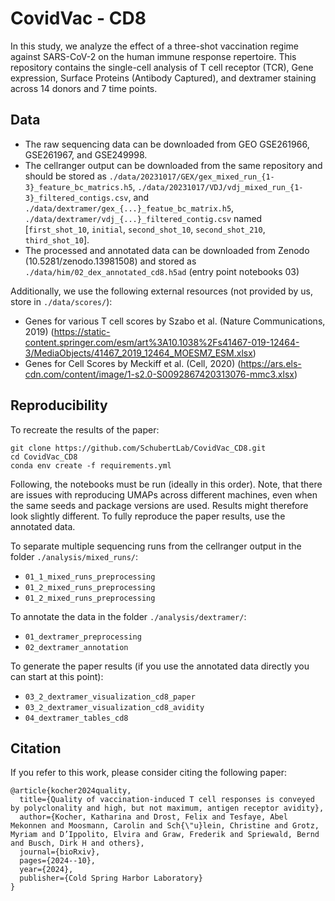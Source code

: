 # CovidVac - CD8
In this study, we analyze the effect of a three-shot vaccination regime against SARS-CoV-2 on the human immune response repertoire. This repository contains the single-cell analysis of T cell receptor (TCR), Gene expression, Surface Proteins (Antibody Captured), and dextramer staining across 14 donors and 7 time points.

## Data
- The raw sequencing data can be downloaded from GEO GSE261966, GSE261967, and GSE249998.
- The cellranger output can be downloaded from the same repository and should be stored as `./data/20231017/GEX/gex_mixed_run_{1-3}_feature_bc_matrics.h5`, `./data/20231017/VDJ/vdj_mixed_run_{1-3}_filtered_contigs.csv`, and  `./data/dextramer/gex_{...}_featue_bc_matrix.h5`, `./data/dextramer/vdj_{...}_filtered_contig.csv` named [`first_shot_10`, `initial`, `second_shot_10`, `second_shot_210`, `third_shot_10`].
- The processed and annotated data can be downloaded from Zenodo (10.5281/zenodo.13981508) and stored as `./data/him/02_dex_annotated_cd8.h5ad` (entry point notebooks 03)

Additionally, we use the following external resources (not provided by us, store in `./data/scores/`):
- Genes for various T cell scores by Szabo et al. (Nature Communications, 2019) (https://static-content.springer.com/esm/art%3A10.1038%2Fs41467-019-12464-3/MediaObjects/41467_2019_12464_MOESM7_ESM.xlsx)
- Genes for Cell Scores by Meckiff et al. (Cell, 2020) (https://ars.els-cdn.com/content/image/1-s2.0-S0092867420313076-mmc3.xlsx)

## Reproducibility
To recreate the results of the paper:
```
git clone https://github.com/SchubertLab/CovidVac_CD8.git
cd CovidVac_CD8
conda env create -f requirements.yml
```
Following, the notebooks must be run (ideally in this order). Note, that there are issues with reproducing UMAPs across different machines, even when the same seeds and package versions are used. Results might therefore look slightly different. To fully reproduce the paper results, use the annotated data.

To separate multiple sequencing runs from the cellranger output in the folder `./analysis/mixed_runs/`:
- `01_1_mixed_runs_preprocessing`
- `01_2_mixed_runs_preprocessing`
- `01_2_mixed_runs_preprocessing`

To annotate the data in the folder `./analysis/dextramer/`:
- `01_dextramer_preprocessing`
- `02_dextramer_annotation`

To generate the paper results (if you use the annotated data directly you can start at this point):
- `03_2_dextramer_visualization_cd8_paper`
- `03_2_dextramer_visualization_cd8_avidity`
- `04_dextramer_tables_cd8`

## Citation
If you refer to this work, please consider citing the following paper:

```
@article{kocher2024quality,
  title={Quality of vaccination-induced T cell responses is conveyed by polyclonality and high, but not maximum, antigen receptor avidity},
  author={Kocher, Katharina and Drost, Felix and Tesfaye, Abel Mekonnen and Moosmann, Carolin and Sch{\"u}lein, Christine and Grotz, Myriam and D’Ippolito, Elvira and Graw, Frederik and Spriewald, Bernd and Busch, Dirk H and others},
  journal={bioRxiv},
  pages={2024--10},
  year={2024},
  publisher={Cold Spring Harbor Laboratory}
}
```
